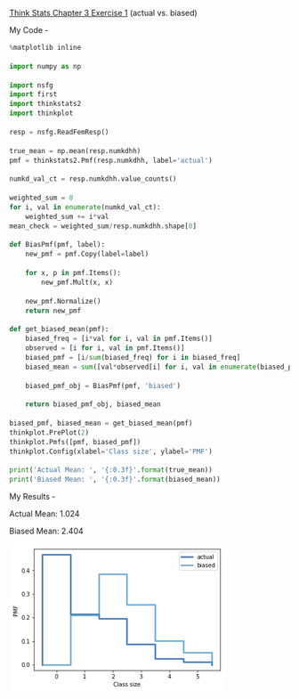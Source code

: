 [Think Stats Chapter 3 Exercise 1](http://greenteapress.com/thinkstats2/html/thinkstats2004.html#toc31) (actual vs. biased)

My Code - 
```python
%matplotlib inline

import numpy as np

import nsfg
import first
import thinkstats2
import thinkplot

resp = nsfg.ReadFemResp()

true_mean = np.mean(resp.numkdhh)
pmf = thinkstats2.Pmf(resp.numkdhh, label='actual')

numkd_val_ct = resp.numkdhh.value_counts()

weighted_sum = 0
for i, val in enumerate(numkd_val_ct):
    weighted_sum += i*val
mean_check = weighted_sum/resp.numkdhh.shape[0]

def BiasPmf(pmf, label):
    new_pmf = pmf.Copy(label=label)

    for x, p in pmf.Items():
        new_pmf.Mult(x, x)
        
    new_pmf.Normalize()
    return new_pmf

def get_biased_mean(pmf):
    biased_freq = [i*val for i, val in pmf.Items()]
    observed = [i for i, val in pmf.Items()]
    biased_pmf = [i/sum(biased_freq) for i in biased_freq]
    biased_mean = sum([val*observed[i] for i, val in enumerate(biased_pmf)])
    
    biased_pmf_obj = BiasPmf(pmf, 'biased')
    
    return biased_pmf_obj, biased_mean

biased_pmf, biased_mean = get_biased_mean(pmf)
thinkplot.PrePlot(2)
thinkplot.Pmfs([pmf, biased_pmf])
thinkplot.Config(xlabel='Class size', ylabel='PMF')

print('Actual Mean: ', '{:0.3f}'.format(true_mean))
print('Biased Mean: ', '{:0.3f}'.format(biased_mean))
```

My Results -

Actual Mean:  1.024

Biased Mean:  2.404

![Histogram](Hist.png)
